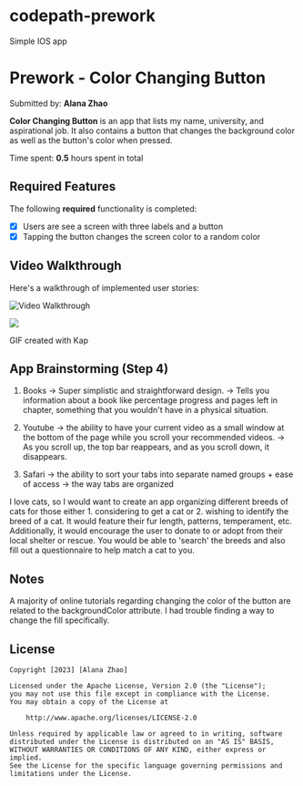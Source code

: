 # codepath-prework
Simple IOS app
# Prework - Color Changing Button

Submitted by: **Alana Zhao**

**Color Changing Button** is an app that lists my name, university, and 
aspirational job. It also contains a button that changes the background color
as well as the button's color when pressed. 

Time spent: **0.5** hours spent in total

## Required Features

The following **required** functionality is completed:

- [x] Users are see a screen with three labels and a button
- [x] Tapping the button changes the screen color to a random color
 
## Video Walkthrough

Here's a walkthrough of implemented user stories:

<img src='https://i.imgur.com/acnqo1O.gif' title='Video Walkthrough' width='' alt='Video Walkthrough' />

![](https://i.imgur.com/acnqo1O.gif)

GIF created with Kap

## App Brainstorming (Step 4)

1. Books
-> Super simplistic and straightforward design. 
-> Tells you information about a book like percentage progress and pages left
   in chapter, something that you wouldn't have in a physical situation.

2. Youtube
-> the ability to have your current video as a small window at the bottom of
   the page while you scroll your recommended videos.
-> As you scroll up, the top bar reappears, and as you scroll down, it 
   disappears. 
   
3. Safari
-> the ability to sort your tabs into separate named groups + ease of access
-> the way tabs are organized

I love cats, so I would want to create an app organizing different breeds of
cats for those either 1. considering to get a cat or 2. wishing to identify
the breed of a cat. It would feature their fur length, patterns, temperament,
etc. Additionally, it would encourage the user to donate to or adopt from their
local shelter or rescue. You would be able to 'search' the breeds and also
fill out a questionnaire to help match a cat to you.

## Notes

A majority of online tutorials regarding changing the color of the button are
 related to the backgroundColor attribute. I had trouble finding a way to 
 change the fill specifically.
 
## License

    Copyright [2023] [Alana Zhao]

    Licensed under the Apache License, Version 2.0 (the "License");
    you may not use this file except in compliance with the License.
    You may obtain a copy of the License at

        http://www.apache.org/licenses/LICENSE-2.0

    Unless required by applicable law or agreed to in writing, software
    distributed under the License is distributed on an "AS IS" BASIS,
    WITHOUT WARRANTIES OR CONDITIONS OF ANY KIND, either express or implied.
    See the License for the specific language governing permissions and
    limitations under the License.
